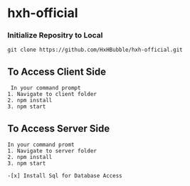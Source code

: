 # hxh-official

### Initialize Repositry to Local

`git clone https://github.com/HxHBubble/hxh-official.git`

## To Access Client Side 
```
 In your command prompt
1. Navigate to client folder
2. npm install
3. npm start  
```
## To Access Server Side
```
In your command promt
1. Navigate to server folder
2. npm install
3. npm start

-[x] Install Sql for Database Access
```
